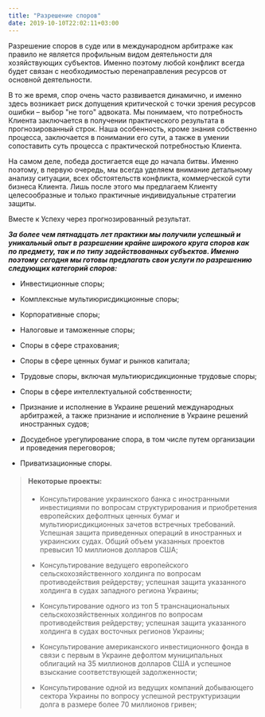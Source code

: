 ```yaml
---
title: "Разрешение споров"
date: 2019-10-10T22:02:11+03:00
---
```


Разрешение споров в суде или в международном арбитраже как правило не является профильным видом деятельности для хозяйствующих субъектов. Именно поэтому любой конфликт всегда будет связан с необходимостью перенаправления ресурсов от основной деятельности.

В то же время, спор очень часто развивается динамично, и именно здесь возникает риск допущения критической с точки зрения ресурсов ошибки – выбор "не того" адвоката. Мы понимаем, что потребность Клиента заключается в получении практического результата в прогнозированный строк. Наша особенность, кроме знания собственно процесса, заключается в понимании его сути, а также в умении сопоставить суть процесса с практической потребностью Клиента.

На самом деле, победа достигается еще до начала битвы. Именно поэтому, в первую очередь, мы всегда уделяем внимание детальному анализу ситуации, всех обстоятельств конфликта, коммерческой сути бизнеса Клиента. Лишь после этого мы предлагаем Клиенту целесообразные и только практичные индивидуальные стратегии защиты.

Вместе к Успеху через прогнозированный результат.

***За более чем пятнадцать лет практики мы получили успешный и уникальный опыт в разрешении крайне широкого круга споров как по предмету, так и по типу задействованных субъектов. Именно поэтому сегодня мы готовы предлагать свои услуги по разрешению следующих категорий споров:***

- Инвестиционные споры;

- Комплексные мультиюрисдикционные споры;

- Корпоративные споры;

- Налоговые и таможенные споры;

- Споры в сфере страхования;

- Споры в сфере ценных бумаг и рынков капитала;

- Трудовые споры, включая мультиюрисдикционные трудовые споры;

- Споры в сфере интеллектуальной собственности;

- Признание и исполнение в Украине решений международных арбитражей, а также признание и исполнение в Украине решений иностранных судов;

- Досудебное урегулирование спора, в том числе путем организации и проведения переговоров;

- Приватизационные споры.

> #### Некоторые проекты:
>
> - Консультирование украинского банка с иностранными инвестициями по вопросам структурирования и приобретения европейских дефолтных ценных бумаг и мультиюрисдикционных зачетов встречных требований. Успешная защита приведенных операций в иностранных и украинских судах. Общий объем указанных проектов превысил 10 миллионов долларов США;
>
> - Консультирование ведущего европейского сельскохозяйственного холдинга по вопросам противодействия рейдерству; успешная защита указанного холдинга в судах западного региона Украины;
>
> - Консультирование одного из топ 5 транснациональных сельскохозяйственных холдингов по вопросам противодействия рейдерству; успешная защита указанного холдинга в судах восточных регионов Украины;
>
> - Консультирование американского инвестиционного фонда в связи с первым в Украине дефолтом муниципальных облигаций на 35 миллионов долларов США и успешное взыскание соответствующей задолженности;
>
> - Консультирование одной из ведущих компаний добывающего сектора Украины по вопросу успешной реструктуризации долга в размере более 70 миллионов гривен;
